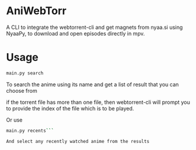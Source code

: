 # AniWebTorr

A CLI to integrate the webtorrent-cli and get magnets from nyaa.si using NyaaPy, 
to download and open episodes directly in mpv.

# Usage

```sh
main.py search
```
To search the anime using its name and get a list of result that you can choose from

if the torrent file has more than one file, then webtorrent-cli will prompt you to provide the index of
the file which is to be played.

Or use
```sh
main.py recents```

And select any recently watched anime from the results
